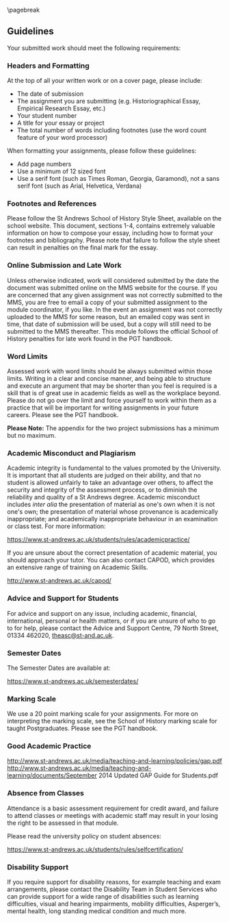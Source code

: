 \pagebreak

## Guidelines

Your submitted work should meet the following requirements:

### Headers and Formatting

At the top of all your written work or on a cover page, please include:

* The date of submission
* The assignment you are submitting (e.g. Historiographical Essay, Empirical Research Essay, etc.)
* Your student number
* A title for your essay or project
* The total number of words including footnotes (use the word count feature of your word processor)

When formatting your assignments, please follow these guidelines:

* Add page numbers
* Use a minimum of 12 sized font
* Use a serif font (such as Times Roman, Georgia, Garamond), not a sans serif font (such as Arial, Helvetica, Verdana)

### Footnotes and References

Please follow the St Andrews School of History Style Sheet, available on the school website. This document, sections 1-4, contains extremely valuable information on how to compose your essay, including how to format your footnotes and bibliography. Please note that failure to follow the style sheet can result in penalties on the final mark for the essay.

### Online Submission and Late Work

Unless otherwise indicated, work will considered submitted by the date the document was submitted online on the MMS website for the course. If you are concerned that any given assignment was not correctly submitted to the MMS, you are free to email a copy of your submitted assignment to the module coordinator, if you like. In the event an assignment was not correctly uploaded to the MMS for some reason, but an emailed copy was sent in time, that date of submission will be used, but a copy will still need to be submitted to the MMS thereafter. This module follows the official School of History penalties for late work found in the PGT handbook.

### Word Limits

Assessed work with word limits should be always submitted within those limits. Writing in a clear and concise manner, and being able to structure and execute an argument that may be shorter than you feel is required is a skill that is of great use in academic fields as well as the workplace beyond. Please do not go over the limit and force yourself to work within them as a practice that will be important for writing assignments in your future careers. Please see the PGT handbook.

**Please Note:** The appendix for the two project submissions has a minimum but no maximum.

### Academic Misconduct and Plagiarism

Academic integrity is fundamental to the values promoted by the University. It is important that all students are judged on their ability, and that no student is allowed unfairly to take an advantage over others, to affect the security and integrity of the assessment process, or to diminish the reliability and quality of a St Andrews degree. Academic misconduct includes *inter alia* the presentation of material as one's own when it is not one's own; the presentation of material whose provenance is academically inappropriate; and academically inappropriate behaviour in an examination or class test. For more information: 

https://www.st-andrews.ac.uk/students/rules/academicpractice/

If you are unsure about the correct presentation of academic material, you should approach your tutor. You can also contact CAPOD, which provides an extensive range of training on Academic Skills.

http://www.st-andrews.ac.uk/capod/

### Advice and Support for Students

For advice and support on any issue, including academic, financial, international, personal or health matters, or if you are unsure of who to go to for help, please contact the Advice and Support Centre, 79 North Street, 01334 462020, theasc@st-and.ac.uk.  

### Semester Dates
The Semester Dates are available at:  

https://www.st-andrews.ac.uk/semesterdates/

### Marking Scale

We use a 20 point marking scale for your assignments. For more on interpreting the marking scale, see the School of History marking scale for taught Postgraduates. Please see the PGT handbook.

### Good Academic Practice

http://www.st-andrews.ac.uk/media/teaching-and-learning/policies/gap.pdf  
http://www.st-andrews.ac.uk/media/teaching-and-learning/documents/September 2014 Updated GAP Guide for Students.pdf

### Absence from Classes

Attendance is a basic assessment requirement for credit award, and failure to attend classes or meetings with academic staff may result in your losing the right to be assessed in that module. 

Please read the university policy on student absences:

https://www.st-andrews.ac.uk/students/rules/selfcertification/

### Disability Support

If you require support for disability reasons, for example teaching and exam arrangements, please contact the Disability Team in Student Services who can provide support for a wide range of disabilities such as learning difficulties, visual and hearing impairments, mobility difficulties, Asperger’s, mental health, long standing medical condition and much more.

